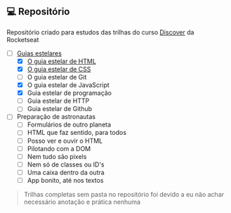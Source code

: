 ## 💻 Repositório

Repositório criado para estudos das trilhas do curso [Discover](https://app.rocketseat.com.br/discover) da Rocketseat

- [ ] [Guias estelares](https://github.com/FelipeBrenner/discover/tree/main/guias-estelares)
    - [x] [O guia estelar de HTML](https://github.com/FelipeBrenner/discover/tree/main/guias-estelares/o-guia-estelar-de-css)
    - [x] [O guia estelar de CSS](https://github.com/FelipeBrenner/discover/tree/main/guias-estelares/o-guia-estelar-de-html)
    - [ ] O guia estelar de Git
    - [x] O guia estelar de JavaScript
    - [x] Guia estelar de programação
    - [ ] Guia estelar de HTTP
    - [ ] Guia estelar de Github
- [ ] Preparação de astronautas
    - [ ] Formulários de outro planeta
    - [ ] HTML que faz sentido, para todos
    - [ ] Posso ver e ouvir o HTML
    - [ ] Pilotando com a DOM
    - [ ] Nem tudo são pixels
    - [ ] Nem só de classes ou ID's
    - [ ] Uma caixa dentro da outra
    - [ ] App bonito, até nos textos

> Trilhas completas sem pasta no repositório foi devido a eu não achar necessário anotação e prática nenhuma